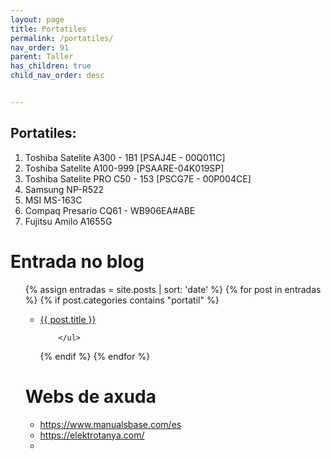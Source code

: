 ```yaml
---
layout: page
title: Portatiles
permalink: /portatiles/
nav_order: 91
parent: Taller
has_children: true
child_nav_order: desc


---
```

Portatiles:
--- 

1. Toshiba Satelite A300 - 1B1 [PSAJ4E - 00Q011C]
2. Toshiba Satelite  A100-999 [PSAARE-04K019SP]
3. Toshiba Satelite PRO  C50   - 153 [PSCG7E - 00P004CE]
4. Samsung NP-R522 
5. MSI MS-163C 
6. Compaq Presario CQ61  - WB906EA#ABE
7. Fujitsu  Amilo A1655G

# Entrada no blog

<ul>
 {% assign entradas = site.posts | sort: 'date' %}
  {% for post in entradas %}
   {% if post.categories contains "portatil" %}
        <ul>
          <li>
             <a class="post-link" href="{{ post.url | prepend: site.baseurl }}">{{ post.title }}</a>
          </li>
          
        </ul>
   {% endif %}
  {% endfor %}
</ul>


# Webs de axuda
- https://www.manualsbase.com/es
- https://elektrotanya.com/ 
- 
